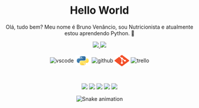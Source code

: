 <h1 align="center">
Hello World
</h1>

 <p align="center">
    Olá, tudo bem? Meu nome é Bruno Venâncio, sou Nutricionista e atualmente estou aprendendo Python. 👾
  </p>

<div align="center">
  <a href="https://github.com/brunovnc">
    <img height="150em" src="https://github-readme-stats.vercel.app/api?username=brunovnc&count_private=true&include_all_commits=true&show_icons=true&theme=gotham&hide_border=false&show_owner=true"/>
    <img height="150em" src="https://github-readme-stats.vercel.app/api/top-langs/?username=brunovnc&theme=gotham&hide_border=false&&layout=compact"/>
  </a>
</div>

<div align="center" valign="top"><br>
  <img align="center" alt="vscode" height="30" width="40" src="https://cdn.jsdelivr.net/gh/devicons/devicon@latest/icons/vscode/vscode-original.svg">
  <img align="center" alt="python" height="30" width="40" src="https://raw.githubusercontent.com/devicons/devicon/master/icons/python/python-original.svg">
  <img align="center" alt="github" height="30" width="30" src="https://cdn.discordapp.com/attachments/943679534375530498/1206687661939757146/25231.png?ex=65dcea75&is=65ca7575&hm=0f85f9fe17805f9ec1b1eb4d9a6d53300da9c6cefceaf32a6e1a68a9b86c25ef&">
  <img align="center" alt="git" height="30" width="40" src="https://raw.githubusercontent.com/devicons/devicon/master/icons/git/git-original.svg">
  <img align="center" alt="trello" height="30" width="30" src="https://cdn.jsdelivr.net/gh/devicons/devicon@latest/icons/trello/trello-original.svg">
</div><br>

  ##

<div align="center">
<a href="https://www.instagram.com/brunovnc_/)" target="_blank"><img src="https://img.shields.io/badge/-Instagram-%23E4405F?style=for-the-badge&logo=instagram&logoColor=white" target="_blank"></a>
<a href="https://twitter.com/brunovnutri" target="_blank"><img src="https://img.shields.io/badge/Twitter-1DA1F2?style=for-the-badge&logo=twitter&logoColor=white" target="_blank"></a>
<a href="https://steamcommunity.com/id/StormZl/" target="_blank"><img src="https://img.shields.io/badge/Steam-000000?style=for-the-badge&logo=steam&logoColor=white" target="_blank"></a>
<a href="https://www.twitch.tv/stormzir" target="_blank"><img src="https://img.shields.io/badge/Twitch-9146FF?style=for-the-badge&logo=twitch&logoColor=white" target="_blank"></a>
<a href="https://www.linkedin.com/in/brunovnutri/)" target="_blank"><img src="https://img.shields.io/badge/LinkedIn-0077B5?style=for-the-badge&logo=linkedin&logoColor=white" target="_blank"></a>

<div align="center">

  ![Snake animation](https://github.com/danielbped/danielbped/blob/output/github-contribution-grid-snake.svg)
  
</div>
